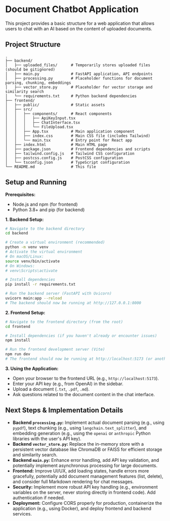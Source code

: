 # Document Chatbot Application

This project provides a basic structure for a web application that allows users to chat with an AI based on the content of uploaded documents.

## Project Structure

```
.
├── backend/
│   ├── uploaded_files/      # Temporarily stores uploaded files (should be gitignored)
│   ├── main.py              # FastAPI application, API endpoints
│   ├── processing.py        # Placeholder functions for document parsing, chunking, embeddings
│   ├── vector_store.py      # Placeholder for vector storage and similarity search
│   └── requirements.txt     # Python backend dependencies
├── frontend/
│   ├── public/              # Static assets
│   ├── src/
│   │   ├── components/      # React components
│   │   │   ├── ApiKeyInput.tsx
│   │   │   ├── ChatInterface.tsx
│   │   │   └── FileUpload.tsx
│   │   ├── App.tsx          # Main application component
│   │   ├── index.css        # Main CSS file (includes Tailwind)
│   │   └── main.tsx         # Entry point for React app
│   ├── index.html           # Main HTML page
│   ├── package.json         # Frontend dependencies and scripts
│   ├── tailwind.config.js   # Tailwind CSS configuration
│   ├── postcss.config.js    # PostCSS configuration
│   └── tsconfig.json        # TypeScript configuration
└── README.md                # This file
```

## Setup and Running

**Prerequisites:**

*   Node.js and npm (for frontend)
*   Python 3.8+ and pip (for backend)

**1. Backend Setup:**

```bash
# Navigate to the backend directory
cd backend

# Create a virtual environment (recommended)
python -m venv venv
# Activate the virtual environment
# On macOS/Linux:
source venv/bin/activate
# On Windows:
# venv\Scripts\activate

# Install dependencies
pip install -r requirements.txt

# Run the backend server (FastAPI with Uvicorn)
uvicorn main:app --reload
# The backend should now be running at http://127.0.0.1:8000
```

**2. Frontend Setup:**

```bash
# Navigate to the frontend directory (from the root)
cd frontend

# Install dependencies (if you haven't already or encounter issues)
npm install

# Run the frontend development server (Vite)
npm run dev
# The frontend should now be running at http://localhost:5173 (or another port if 5173 is busy)
```

**3. Using the Application:**

*   Open your browser to the frontend URL (e.g., `http://localhost:5173`).
*   Enter your API key (e.g., from OpenAI) in the sidebar.
*   Upload a document (`.txt`, `.pdf`, `.md`).
*   Ask questions related to the document content in the chat interface.

## Next Steps & Implementation Details

*   **Backend `processing.py`:** Implement actual document parsing (e.g., using `pypdf`), text chunking (e.g., using `langchain.text_splitter`), and embedding generation (e.g., using the `openai` or `anthropic` Python libraries with the user's API key).
*   **Backend `vector_store.py`:** Replace the in-memory store with a persistent vector database like ChromaDB or FAISS for efficient storage and similarity search.
*   **Backend `main.py`:** Enhance error handling, add API key validation, and potentially implement asynchronous processing for large documents.
*   **Frontend:** Improve UI/UX, add loading states, handle errors more gracefully, potentially add document management features (list, delete), and consider full Markdown rendering for chat messages.
*   **Security:** Implement more robust API key handling (e.g., environment variables on the server, never storing directly in frontend code). Add authentication if needed.
*   **Deployment:** Configure CORS properly for production, containerize the application (e.g., using Docker), and deploy frontend and backend services. 